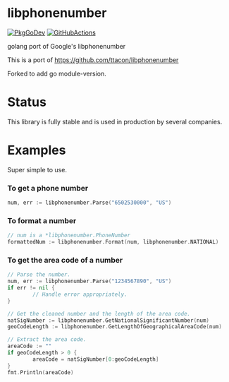 libphonenumber
==============

[![PkgGoDev](https://pkg.go.dev/badge/github.com/shortcut/libphonenumber)](https://pkg.go.dev/github.com/shortcut/libphonenumber)
[![GitHubActions](https://github.com/shortcut/libphonenumber/workflows/Test/badge.svg)](https://github.com/shortcut/libphonenumber/actions?query=workflow%3ATest)


golang port of Google's libphonenumber

This is a port of https://github.com/ttacon/libphonenumber

Forked to add go module-version.

Status
======

This library is fully stable and is used in production by several companies.

Examples
========

Super simple to use.

### To get a phone number

```go
num, err := libphonenumber.Parse("6502530000", "US")
```

### To format a number

```go
// num is a *libphonenumber.PhoneNumber
formattedNum := libphonenumber.Format(num, libphonenumber.NATIONAL)
```

### To get the area code of a number
```go
// Parse the number.
num, err := libphonenumber.Parse("1234567890", "US")
if err != nil {
        // Handle error appropriately.
}

// Get the cleaned number and the length of the area code.
natSigNumber := libphonenumber.GetNationalSignificantNumber(num)
geoCodeLength := libphonenumber.GetLengthOfGeographicalAreaCode(num)

// Extract the area code.
areaCode := ""
if geoCodeLength > 0 {
        areaCode = natSigNumber[0:geoCodeLength]
}
fmt.Println(areaCode)
```